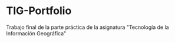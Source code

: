 # TIG-Portfolio
Trabajo final de la parte práctica de la asignatura "Tecnología de la Información Geográfica"
